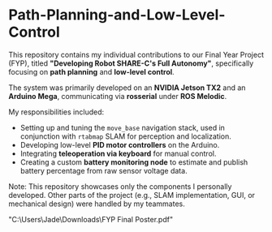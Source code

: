 # Path-Planning-and-Low-Level-Control

This repository contains my individual contributions to our Final Year Project (FYP), titled **"Developing Robot SHARE-C's Full Autonomy"**, specifically focusing on **path planning** and **low-level control**.

The system was primarily developed on an **NVIDIA Jetson TX2** and an **Arduino Mega**, communicating via **rosserial** under **ROS Melodic**.

My responsibilities included:
- Setting up and tuning the `move_base` navigation stack, used in conjunction with `rtabmap` SLAM for perception and localization.
- Developing low-level **PID motor controllers** on the Arduino.
- Integrating **teleoperation via keyboard** for manual control.
- Creating a custom **battery monitoring node** to estimate and publish battery percentage from raw sensor voltage data.

 Note: This repository showcases only the components I personally developed. Other parts of the project (e.g., SLAM implementation, GUI, or mechanical design) were handled by my teammates.

"C:\Users\Jade\Downloads\FYP Final Poster.pdf"

